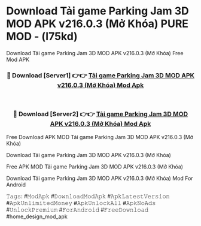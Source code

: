 # Download Tải game Parking Jam 3D MOD APK v216.0.3 (Mở Khóa) PURE MOD - (l75kd)
Download Tải game Parking Jam 3D MOD APK v216.0.3 (Mở Khóa) Free Mod APK

<div align="center">
<h3>🔴 Download [Server1] 👉👉 <a href="https://apk-comot.site?title=Tải_game_Parking_Jam_3D_MOD_APK_v216.0.3_(Mở_Khóa)">Tải game Parking Jam 3D MOD APK v216.0.3 (Mở Khóa) Mod Apk</a></h3><br>

<h3>🔴 Download [Server2] 👉👉 <a href="https://apk-comot.site?title=Tải_game_Parking_Jam_3D_MOD_APK_v216.0.3_(Mở_Khóa)">Tải game Parking Jam 3D MOD APK v216.0.3 (Mở Khóa) Mod Apk</a></h3>
</div>


Free Download APK MOD Tải game Parking Jam 3D MOD APK v216.0.3 (Mở Khóa)

Download Tải game Parking Jam 3D MOD APK v216.0.3 (Mở Khóa) 

Free APK MOD Tải game Parking Jam 3D MOD APK v216.0.3 (Mở Khóa) 

Download Tải game Parking Jam 3D MOD APK v216.0.3 (Mở Khóa) Mod For Android

𝚃𝚊𝚐𝚜: #𝙼𝚘𝚍𝙰𝚙𝚔 #𝙳𝚘𝚠𝚗𝚕𝚘𝚊𝚍𝙼𝚘𝚍𝙰𝚙𝚔 #𝙰𝚙𝚔𝙻𝚊𝚝𝚎𝚜𝚝𝚅𝚎𝚛𝚜𝚒𝚘𝚗 #𝙰𝚙𝚔𝚄𝚗𝚕𝚒𝚖𝚒𝚝𝚎𝚍𝙼𝚘𝚗𝚎𝚢 #𝙰𝚙𝚔𝚄𝚗𝚕𝚘𝚌𝚔𝙰𝚕𝚕 #𝙰𝚙𝚔𝙽𝚘𝙰𝚍𝚜 #𝚄𝚗𝚕𝚘𝚌𝚔𝙿𝚛𝚎𝚖𝚒𝚞𝚖 #𝙵𝚘𝚛𝙰𝚗𝚍𝚛𝚘𝚒𝚍 #𝙵𝚛𝚎𝚎𝙳𝚘𝚠𝚗𝚕𝚘𝚊𝚍 #home_design_mod_apk